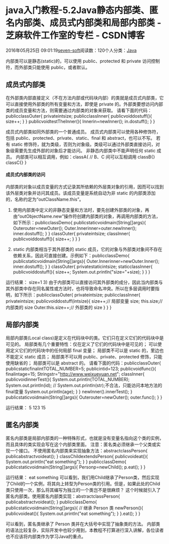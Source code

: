 
# java入门教程-5.2Java静态内部类、匿名内部类、成员式内部类和局部内部类 -  芝麻软件工作室的专栏 - CSDN博客


2016年05月25日 09:01:19[seven-soft](https://me.csdn.net/softn)阅读数：120个人分类：[Java																](https://blog.csdn.net/softn/article/category/6242590)



内部类可以是静态(static)的，可以使用 public、protected 和 private 访问控制符，而外部类只能使用 public，或者默认。
## 成员式内部类
在外部类内部直接定义（不在方法内部或代码块内部）的类就是成员式内部类，它可以直接使用外部类的所有变量和方法，即使是 private 的。外部类要想访问内部类的成员变量和方法，则需要通过内部类的对象来获取。
请看下面的代码：publicclassOuter{
privateintsize;
publicclassInner{
publicvoiddostuff(){
size++;
}
}
publicvoidtestTheInner(){
Innerin=newInner();
in.dostuff();
}
}

成员式内部类如同外部类的一个普通成员。
成员式内部类可以使用各种修饰符，包括 public、protected、private、static、final 和 abstract，也可以不写。
若有 static 修饰符，就为类级，否则为对象级。类级可以通过外部类直接访问，对象级需要先生成外部的对象后才能访问。
非静态内部类中不能声明任何 static 成员。
内部类可以相互调用，例如：classA{
// B、C 间可以互相调用
classB{}
classC{}
}

#### 成员式内部类的访问
内部类的对象以成员变量的方式记录其所依赖的外层类对象的引用，因而可以找到该外层类对象并访问其成员。该成员变量是系统自动为非 static 的内部类添加的，名称约定为“outClassName.this”。
1) 使用内部类中定义的非静态变量和方法时，要先创建外部类的对象，再由“outObjectName.new”操作符创建内部类的对象，再调用内部类的方法，如下所示：publicclassDemo{
publicstaticvoidmain(String[]args){
Outerouter=newOuter();
Outer.Innerinner=outer.newInner();
inner.dostuff();
}
}
classOuter{
privateintsize;
classInner{
publicvoiddostuff(){
size++;
}
}
}

2) static 内部类相当于其外部类的 static 成员，它的对象与外部类对象间不存在依赖关系，因此可直接创建。示例如下：publicclassDemo{
publicstaticvoidmain(String[]args){
Outer.Innerinner=newOuter.Inner();
inner.dostuff();
}
}
classOuter{
privatestaticintsize;
staticclassInner{
publicvoiddostuff(){
size++;
System.out.println("size="+size);
}
}
}

运行结果：
size=1
3) 由于内部类可以直接访问其外部类的成分，因此当内部类与其外部类中存在同名属性或方法时，也将导致命名冲突。所以在多层调用时要指明，如下所示：publicclassOuter{
privateintsize;
publicclassInner{
privateintsize;
publicvoiddostuff(intsize){
size++;// 局部变量 size;
this.size;// 内部类的 size
Outer.this.size++;// 外部类的 size
}
}
}

## 局部内部类
局部内部类(Local class)是定义在代码块中的类。它们只在定义它们的代码块中是可见的。
局部类有几个重要特性：仅在定义了它们的代码块中是可见的；
可以使用定义它们的代码块中的任何局部 final 变量；
局部类不可以是 static 的，里边也不能定义 static 成员；
局部类不可以用 public、private、protected 修饰，只能使用缺省的；
局部类可以是 abstract 的。
请看下面的代码：publicclassOuter{
publicstaticfinalintTOTAL_NUMBER=5;
publicintid=123;
publicvoidfunc(){
finalintage=15;
Stringstr="http://www.weixueyuan.net";
classInner{
publicvoidinnerTest(){
System.out.println(TOTAL_NUMBER);
System.out.println(id);
// System.out.println(str);不合法，只能访问本地方法的final变量
System.out.println(age);
}
}
newInner().innerTest();
}
publicstaticvoidmain(String[]args){
Outerouter=newOuter();
outer.func();
}
}

运行结果：
5
123
15
## 匿名内部类
匿名内部类是局部内部类的一种特殊形式，也就是没有变量名指向这个类的实例，而且具体的类实现会写在这个内部类里面。
注意：匿名类必须继承一个父类或实现一个接口。
不使用匿名内部类来实现抽象方法：abstractclassPerson{
publicabstractvoideat();
}
classChildextendsPerson{
publicvoideat(){
System.out.println("eat something");
}
}
publicclassDemo{
publicstaticvoidmain(String[]args){
Personp=newChild();
p.eat();
}
}

运行结果：
eat something
可以看到，我们用Child继承了Person类，然后实现了Child的一个实例，将其向上转型为Person类的引用。但是，如果此处的Child类只使用一次，那么将其编写为独立的一个类岂不是很麻烦？
这个时候就引入了匿名内部类。使用匿名内部类实现：abstractclassPerson{
publicabstractvoideat();
}
publicclassDemo{
publicstaticvoidmain(String[]args){
// 继承 Person 类
newPerson(){
publicvoideat(){
System.out.println("eat something");
}
}.eat();
}
}

可以看到，匿名类继承了 Person 类并在大括号中实现了抽象类的方法。
内部类的语法比较复杂，实际开发中也较少用到，本教程不打算进行深入讲解，各位读者也不应该将内部类作为学习Java的重点。

